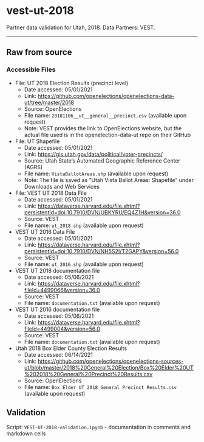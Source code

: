 # vest-ut-2018

Partner data validation for Utah, 2018. Data Partners: VEST.

---

## Raw from source

### Accessible Files

- File: UT 2018 Election Results (precinct level)
   - Date accessed: 05/01/2021
   - Link: https://github.com/openelections/openelections-data-ut/tree/master/2018
   - Source: OpenElections
   - File name: `20181106__ut__general__precinct.csv` (available upon request)
   - Note: VEST provides the link to OpenElections website, but the actual file used is in the openelection-data-ut repo on their GitHub
- File: UT Shapefile
   - Date accessed: 05/01/2021
   - Link: https://gis.utah.gov/data/political/voter-precincts/ 
   - Source: Utah State’s Automated Geographic Reference Center (AGRS)
   - File name: `VistaBallotAreas.shp` (available upon request)
   - Note: The file is saved as “Utah Vista Ballot Areas: Shapefile” under Downloads and Web Services
- File: VEST UT 2018 Data File
   - Date accessed: 05/01/2021
   - Link: https://dataverse.harvard.edu/file.xhtml?persistentId=doi:10.7910/DVN/UBKYRU/EQ4Z1H&version=36.0 
   - Source: VEST
   - File name: `ut_2018.shp` (available upon request)
- VEST UT 2016 Data File
   - Date accessed: 05/01/2021
   - Link: https://dataverse.harvard.edu/file.xhtml?persistentId=doi:10.7910/DVN/NH5S2I/T2GAPY&version=56.0
   - Source: VEST
   - File name: `ut_2016.shp` (available upon request)
 - VEST UT 2018 documentation file
   - Date accessed: 05/06/2021
   - Link: https://dataverse.harvard.edu/file.xhtml?fileId=4499066&version=36.0
   - Source: VEST
   - File name: `documentation.txt` (available upon request)
- VEST UT 2016 documentation file
   - Date accessed: 05/06/2021
   - Link: https://dataverse.harvard.edu/file.xhtml?fileId=4499004&version=56.0
   - Source: VEST
   - File name: `documentation.txt` (available upon request)
 - Utah 2018 Box Elder County Election Results
   - Date accessed: 06/14/2021
   - Link: https://github.com/openelections/openelections-sources-ut/blob/master/2018%20General%20Election/Box%20Elder%20UT%202018%20General%20Precinct%20Results.csv
   - Source: OpenElections
   - File name: `Box Elder UT 2018 General Precinct Results.csv` (available upon request)


## Validation

Script: `VEST-UT-2018-validation.ipynb` - documentation in comments and markdown cells


